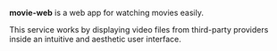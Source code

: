 **movie-web** is a web app for watching movies easily.

This service works by displaying video files from third-party providers inside an intuitive and aesthetic user interface.
